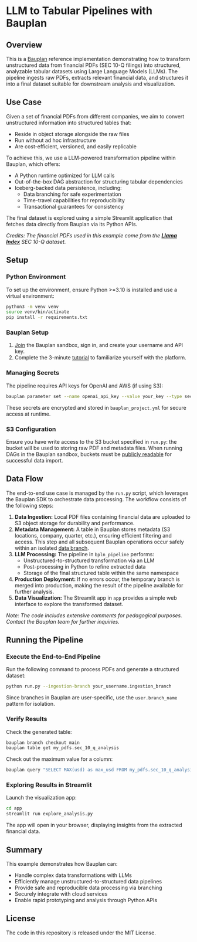 # LLM to Tabular Pipelines with Bauplan

## Overview

This is a [Bauplan](https://www.bauplanlabs.com/) reference implementation demonstrating how to transform unstructured data from financial PDFs (SEC 10-Q filings) into structured, analyzable tabular datasets using Large Language Models (LLMs). The pipeline ingests raw PDFs, extracts relevant financial data, and structures it into a final dataset suitable for downstream analysis and visualization.

## Use Case

Given a set of financial PDFs from different companies, we aim to convert unstructured information into structured tables that:

- Reside in object storage alongside the raw files
- Run without ad hoc infrastructure
- Are cost-efficient, versioned, and easily replicable

To achieve this, we use a LLM-powered transformation pipeline within Bauplan, which offers:

- A Python runtime optimized for LLM calls
- Out-of-the-box DAG abstraction for structuring tabular dependencies
- Iceberg-backed data persistence, including:
  - Data branching for safe experimentation
  - Time-travel capabilities for reproducibility
  - Transactional guarantees for consistency

The final dataset is explored using a simple Streamlit application that fetches data directly from Bauplan via its Python APIs.

*Credits: The financial PDFs used in this example come from the **[Llama Index](https://github.com/run-llama/llama_index)** SEC 10-Q dataset.*

## Setup

### Python Environment

To set up the environment, ensure Python >=3.10 is installed and use a virtual environment:

```bash
python3 -m venv venv
source venv/bin/activate
pip install -r requirements.txt
```

### Bauplan Setup

1. [Join](https://www.bauplanlabs.com/#join) the Bauplan sandbox, sign in, and create your username and API key.
2. Complete the 3-minute [tutorial](https://docs.bauplanlabs.com/en/latest/tutorial/index.html) to familiarize yourself with the platform.

### Managing Secrets

The pipeline requires API keys for OpenAI and AWS (if using S3):

```bash
bauplan parameter set --name openai_api_key --value your_key --type secret
```

These secrets are encrypted and stored in `bauplan_project.yml` for secure access at runtime.

### S3 Configuration

Ensure you have write access to the S3 bucket specified in `run.py`: the bucket will be used to storing raw PDF and metadata files. When running DAGs in the Bauplan sandbox, buckets must be [publicly readable](https://docs.bauplanlabs.com/en/latest/tutorial/04_import.html) for successful data import.

## Data Flow

The end-to-end use case is managed by the `run.py` script, which leverages the Bauplan SDK to orchestrate data processing. The workflow consists of the following steps:

1. **Data Ingestion:** Local PDF files containing financial data are uploaded to S3 object storage for durability and performance.
2. **Metadata Management:** A table in Bauplan stores metadata (S3 locations, company, quarter, etc.), ensuring efficient filtering and access. This step and all subsequent Bauplan operations occur safely within an isolated [data branch](https://docs.bauplanlabs.com/en/latest/concepts/branches.html).
3. **LLM Processing:** The pipeline in `bpln_pipeline` performs:
   - Unstructured-to-structured transformation via an LLM
   - Post-processing in Python to refine extracted data
   - Storage of the final structured table within the same namespace
4. **Production Deployment:** If no errors occur, the temporary branch is merged into production, making the result of the pipeline available for further analysis.
5. **Data Visualization:** The Streamlit app in `app` provides a simple web interface to explore the transformed dataset.

*Note: The code includes extensive comments for pedagogical purposes. Contact the Bauplan team for further inquiries.*

## Running the Pipeline

### Execute the End-to-End Pipeline

Run the following command to process PDFs and generate a structured dataset:

```bash
python run.py --ingestion-branch your_username.ingestion_branch
```

Since branches in Bauplan are user-specific, use the `user.branch_name` pattern for isolation.

### Verify Results

Check the generated table:

```bash
bauplan branch checkout main
bauplan table get my_pdfs.sec_10_q_analysis
```

Check out the maximum value for a column:

```bash
bauplan query "SELECT MAX(usd) as max_usd FROM my_pdfs.sec_10_q_analysis"
```

### Exploring Results in Streamlit

Launch the visualization app:

```bash
cd app
streamlit run explore_analysis.py
```

The app will open in your browser, displaying insights from the extracted financial data.

## Summary

This example demonstrates how Bauplan can:

- Handle complex data transformations with LLMs
- Efficiently manage unstructured-to-structured data pipelines
- Provide safe and reproducible data processing via branching
- Securely integrate with cloud services
- Enable rapid prototyping and analysis through Python APIs

## License

The code in this repository is released under the MIT License.


